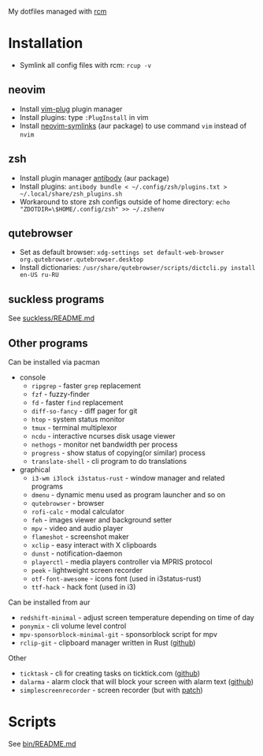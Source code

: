My dotfiles managed with [rcm](https://github.com/thoughtbot/rcm)

# Installation
* Symlink all config files with rcm: `rcup -v`
## neovim
* Install [vim-plug](https://github.com/junegunn/vim-plug) plugin manager
* Install plugins: type `:PlugInstall` in vim
* Install [neovim-symlinks](https://aur.archlinux.org/packages/neovim-symlinks) (aur package) to use command `vim` instead of `nvim`
## zsh
* Install plugin manager [antibody](https://aur.archlinux.org/packages/antibody) (aur package)
* Install plugins: `antibody bundle < ~/.config/zsh/plugins.txt > ~/.local/share/zsh_plugins.sh`
* Workaround to store zsh configs outside of home directory: `echo "ZDOTDIR=\$HOME/.config/zsh" >> ~/.zshenv`
## qutebrowser
* Set as default browser: `xdg-settings set default-web-browser org.qutebrowser.qutebrowser.desktop`
* Install dictionaries: `/usr/share/qutebrowser/scripts/dictcli.py install en-US ru-RU`
## suckless programs
See [suckless/README.md](suckless/README.md)

## Other programs
Can be installed via pacman
* console
    * `ripgrep` - faster `grep` replacement
    * `fzf` - fuzzy-finder
    * `fd` - faster `find` replacement
    * `diff-so-fancy` - diff pager for git
    * `htop` - system status monitor
    * `tmux` - terminal multiplexor
    * `ncdu` - interactive ncurses disk usage viewer
    * `nethogs` - monitor net bandwidth per process
    * `progress` - show status of copying(or similar) process
    * `translate-shell` - cli program to do translations
* graphical
    * `i3-wm i3lock i3status-rust` - window manager and related programs
    * `dmenu` - dynamic menu used as program launcher and so on
    * `qutebrowser` - browser
    * `rofi-calc` - modal calculator
    * `feh` - images viewer and background setter
    * `mpv` - video and audio player
    * `flameshot` - screenshot maker
    * `xclip` - easy interact with X clipboards
    * `dunst` - notification-daemon
    * `playerctl` - media players controller via MPRIS protocol
    * `peek` - lightweight screen recorder
    * `otf-font-awesome` - icons font (used in i3status-rust)
    * `ttf-hack` - hack font (used in i3)

Can be installed from aur
* `redshift-minimal` - adjust screen temperature depending on time of day
* `ponymix` - cli volume level control
* `mpv-sponsorblock-minimal-git` - sponsorblock script for mpv
* `rclip-git` - clipboard manager written in Rust ([github](https://github.com/UnkwUsr/rclip))

Other
* `ticktask` - cli for creating tasks on ticktick.com ([github](https://github.com/UnkwUsr/ticktask))
* `dalarma` - alarm clock that will block your screen with alarm text ([github](https://github.com/UnkwUsr/dalarma))
* `simplescreenrecorder` - screen recorder (but with [patch](https://github.com/MaartenBaert/ssr/pull/960))

# Scripts
See [bin/README.md](bin/README.md)
